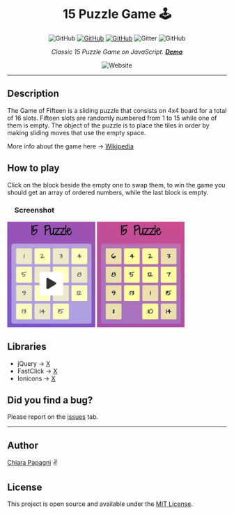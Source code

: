 <h1 align="center">15 Puzzle Game <g-emoji class="g-emoji" fallback-src="https://github.githubassets.com/images/icons/emoji/unicode/1f579.png?v8">🕹</g-emoji></h1>

<p align="center">
  <img alt="GitHub" src="https://img.shields.io/github/languages/code-size/ChiaraJS/15PuzzleGame?color=brightgreen&label=Code%20Size&logo=github">
  <a href="https://github.com/ChiaraJS/15PuzzleGame/issues"><img alt="GitHub" src="https://img.shields.io/github/issues/ChiaraJS/15PuzzleGame?color=yellow&label=Issues&logo=github"></a>
  <a href="https://github.com/ChiaraJS/15PuzzleGame/blob/master/LICENSE"><img alt="GitHub" src="https://img.shields.io/github/license/ChiaraJS/15PuzzleGame?color=blue&label=License&logo=github"></a>
  <img alt="Gitter" src="https://img.shields.io/gitter/room/ChiaraJS/15PuzzleGame?color=orange&label=Chat&logo=gitter">
  <img alt="GitHub" src="https://img.shields.io/static/v1?color=blue&label=Donate&message=PayPal&logo=paypal">
  <!--<img alt="GitHub" src="https://img.shields.io/github/downloads/ChiaraJS/15PuzzleGame/total?color=red&label=Downloads&logo=github">-->
</p>

<p align="center">
  <i>Classic 15 Puzzle Game on JavaScript.</i> <a href="https://chiarajs.github.io/ChiaraJS/src/html/15PuzzleGame.html"><i><b>Demo</b></i></a>
</p>
<p align="center">
  <img alt="Website" src="https://img.shields.io/website?label=Website&up_message=Up&url=https%3A%2F%2Fchiarajs.github.io%2FChiaraJS%2F">
</p>

<hr>

<h2>Description</h2>
<p>The Game of Fifteen is a sliding puzzle that consists on 4x4 board for a total of 16 slots. Fifteen slots are randomly numbered from 1 to 15 while one of them is empty. The object of the puzzle is to place the tiles in order by making sliding moves that use the empty space.

More info about the game here -> <a href="https://en.wikipedia.org/wiki/15_puzzle">Wikipedia</a></p>

<h2>How to play</h2>
<p>Click on the block beside the empty one to swap them, to win the game you should get an array of ordered numbers, while the last block is empty.</p>

<h3>&emsp;Screenshot</h3>
<p><img width="40%" src="https://github.com/ChiaraJS/15PuzzleGame/blob/master/img/screenshot1.png?raw=true">
<img width="40%" src="https://github.com/ChiaraJS/15PuzzleGame/blob/master/img/screenshot2.png?raw=true"></p>

<h2>Libraries</h2>
<ul>
  <li>jQuery -> <a href="https://jquery.com/">X</a></li>
  <li>FastClick -> <a href="https://labs.ft.com/fastclick/">X</a></li>
  <li>Ionicons -> <a href="https://ionicons.com/">X</a></li>
</ul>

<h2>Did you find a bug?</h2>
<p>Please report on the <a href="https://github.com/ChiaraJS/15PuzzleGame/issues">issues</a> tab.</p>

<hr>
<h2>Author</h2>
<p>
  <a href="https://github.com/ChiaraJS">Chiara Papagni</a>
  <g-emoji class="g-emoji" fallback-src="https://github.githubassets.com/images/icons/emoji/unicode/270c.png?v8">✌</g-emoji>
</p> 

<h2>License</h2>
<p>This project is open source and available under the <a href="https://github.com/ChiaraJS/15PuzzleGame/blob/master/LICENSE">MIT License</a>.</p>
